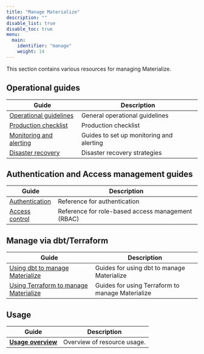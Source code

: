 ```yaml
---
title: "Manage Materialize"
description: ""
disable_list: true
disable_toc: true
menu:
  main:
    identifier: "manage"
    weight: 14
---
```


This section contains various resources for managing Materialize.

## Operational guides

| Guide | Description |
|-------|-------------|
| [Operational guidelines](/manage/operational-guidelines/) | General operational guidelines |
| [Production checklist](/manage/production-checklist/) | Production checklist |
| [Monitoring and alerting](/manage/monitor/) | Guides to set up monitoring and alerting |
| [Disaster recovery](/manage/disaster-recovery/) | Disaster recovery strategies |


## Authentication and Access management guides

| Guide | Description |
|-------|-------------|
| [Authentication](/manage/authentication/) | Reference for authentication |
| [Access control](/manage/access-control/) | Reference for role-based access management (RBAC) |

## Manage via dbt/Terraform

| Guide | Description |
|-------|-------------|
| [Using dbt to manage Materialize](/manage/dbt/) | Guides for using dbt to manage Materialize |
| [Using Terraform to manage Materialize](/manage/terraform/) | Guides for using Terraform to manage Materialize |

## Usage
| Guide | Description |
|-------|-------------|
| [**Usage overview**](/administration/billing/) | Overview of resource usage. |
